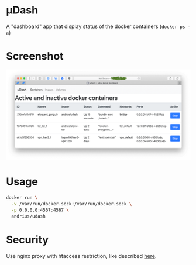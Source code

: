 µDash
=====

A "dashboard" app that display status of the docker containers (`docker ps -a`)

# Screenshot

![screenshot.png](./screenshot.png)

# Usage

```bash
docker run \
  -v /var/run/docker.sock:/var/run/docker.sock \
  -p 0.0.0.0:4567:4567 \
  andrius/udash
```

# Security

Use nginx proxy with htaccess restriction, like described [here](https://docs.docker.com/registry/recipes/nginx/).
